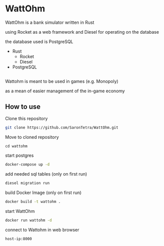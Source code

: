 # WattOhm

WattOhm is a bank simulator written in Rust

using Rocket as a web framework
and Diesel for operating on the database

the database used is PostgreSQL

* Rust
  * Rocket
  * Diesel
* PostgreSQL
## 
Wattohm is meant to be used in games (e.g. Monopoly)

as a mean of easier management of the in-game economy

## How to use
Clone this repository
```bash
git clone https://github.com/SaronTetra/WattOhm.git
```
Move to cloned repository
```
cd wattohm
```
start postgres
```bash
docker-compose up -d
```
add needed sql tables (only on first run)
```bash
diesel migration run
```
build Docker Image (only on first run)
```bash
docker build -t wattohm .
```
start WattOhm
```bash
docker run wattohm -d
```

connect to Wattohm in web browser
```
host-ip:8000
```
